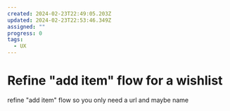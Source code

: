 ```yaml
---
created: 2024-02-23T22:49:05.203Z
updated: 2024-02-23T22:53:46.349Z
assigned: ""
progress: 0
tags:
  - UX
---
```


# Refine "add item" flow for a wishlist

refine "add item" flow so you only need a url and maybe name
